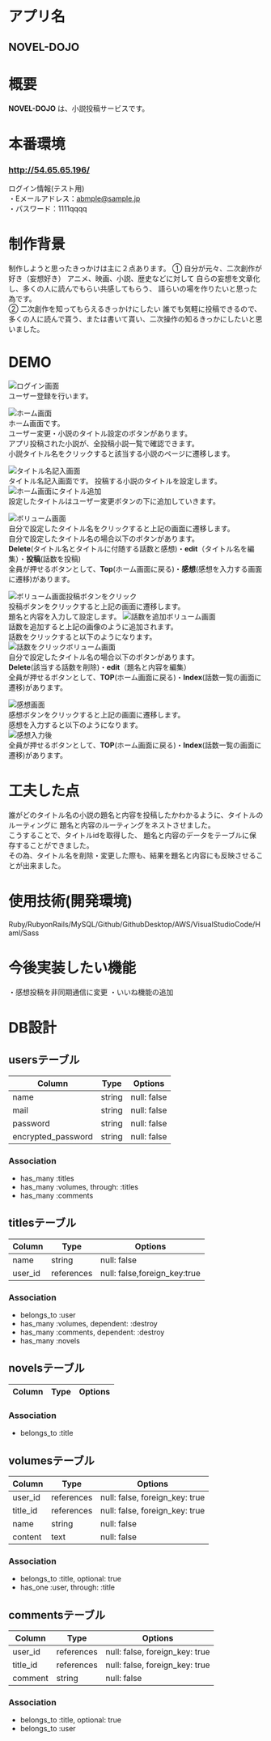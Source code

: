 # アプリ名  
## NOVEL-DOJO  

# 概要  
**NOVEL-DOJO** は、小説投稿サービスです。  

# 本番環境  
### **http://54.65.65.196/**  

ログイン情報(テスト用)  
  ・Eメールアドレス：abmple@sample.jp  
  ・パスワード：1111qqqq  

# 制作背景  
制作しようと思ったきっかけは主に２点あります。
①
自分が元々、二次創作が好き（妄想好き）
アニメ、映画、小説、歴史などに対して
自らの妄想を文章化し、多くの人に読んでもらい共感してもらう、
語らいの場を作りたいと思った為です。  
②
二次創作を知ってもらえるきっかけにしたい
誰でも気軽に投稿できるので、多くの人に読んで貰う、または書いて貰い、二次操作の知るきっかにしたいと思いました。  

# DEMO  
![ログイン画面](https://gyazo.com/235b4b7a433a8dbd210f749c4f7a5977 "ログイン画面")  
ユーザー登録を行います。  

![ホーム画面](https://gyazo.com/b42495c8f52cb77f71bedf6e7e858d9d "ホーム画面")  
ホーム画面です。  
ユーザー変更・小説のタイトル設定のボタンがあります。  
アプリ投稿された小説が、全投稿小説一覧で確認できます。  
小説タイトル名をクリックすると該当する小説のページに遷移します。  

![タイトル名記入画面](https://gyazo.com/dd5b09fcc5b5bbee2e3f8705edb9c272 "タイトル名記入画面")  
タイトル名記入画面です。
投稿する小説のタイトルを設定します。  
![ホーム画面にタイトル追加](https://gyazo.com/dd5b09fcc5b5bbee2e3f8705edb9c272 "ホーム画面にタイトル追加")  
設定したタイトルはユーザー変更ボタンの下に追加していきます。  

![ボリューム画面](https://gyazo.com/256ef802934a993a15d9a36e626cced4 "ボリューム画面")  
自分で設定したタイトル名をクリックすると上記の画面に遷移します。  
自分で設定したタイトル名の場合以下のボタンがあります。  
**Delete**(タイトル名とタイトルに付随する話数と感想)・**edit**（タイトル名を編集）・**投稿**(話数を投稿)  
全員が押せるボタンとして、**Top**(ホーム画面に戻る)・**感想**(感想を入力する画面に遷移)があります。 

![ボリューム画面投稿ボタンをクリック](https://gyazo.com/2463da4f9d9956dccea01367a9204643 "ボリューム画面投稿ボタンをクリック")  
投稿ボタンをクリックすると上記の画面に遷移します。  
題名と内容を入力して設定します。
![話数を追加ボリューム画面](https://gyazo.com/2463da4f9d9956dccea01367a9204643 "話数を追加ボリューム画面")  
話数を追加すると上記の画像のように追加されます。  
話数をクリックすると以下のようになります。  
![話数をクリックボリューム画面](https://gyazo.com/8ea8b91b1802dc8017627deebfcd5ae1 "話数をクリックボリューム画面")  
自分で設定したタイトル名の場合以下のボタンがあります。  
**Delete**(該当する話数を削除)・**edit**（題名と内容を編集）  
全員が押せるボタンとして、**TOP**(ホーム画面に戻る)・**Index**(話数一覧の画面に遷移)があります。  

![感想画面](https://gyazo.com/8359508e3ea26dbebc191565a42538a5 "感想画面")  
感想ボタンをクリックすると上記の画面に遷移します。  
感想を入力すると以下のようになります。  
![感想入力後](https://gyazo.com/694376172ea64bfc2c171c1e56b14e71 "感想入力後")  
全員が押せるボタンとして、**TOP**(ホーム画面に戻る)・**Index**(話数一覧の画面に遷移)があります。  

# 工夫した点  
誰がどのタイトル名の小説の題名と内容を投稿したかわかるように、タイトルのルーティングに
題名と内容のルーティングをネストさせました。  
こうすることで、タイトルidを取得した、
題名と内容のデータをテーブルに保存することができました。  
その為、タイトル名を削除・変更した際も、結果を題名と内容にも反映させることが出来ました。  

# 使用技術(開発環境)  

Ruby/RubyonRails/MySQL/Github/GithubDesktop/AWS/VisualStudioCode/Haml/Sass  

# 今後実装したい機能  
・感想投稿を非同期通信に変更
・いいね機能の追加

# DB設計  
## usersテーブル
|Column|Type|Options|
|------|----|-------|
|name|string|null: false|
|mail|string|null: false|default: “”|
|password|string|null: false|default: “”|
|encrypted_password|string|null: false|default: “”|

### Association
- has_many :titles
- has_many :volumes, through: :titles
- has_many :comments


## titlesテーブル
|Column|Type|Options|
|------|----|-------|
|name|string|null: false|
|user_id|references|null: false,foreign_key:true|

### Association
- belongs_to :user
- has_many :volumes, dependent: :destroy
- has_many :comments, dependent: :destroy
- has_many :novels


## novelsテーブル
|Column|Type|Options|
|------|----|-------|

### Association
- belongs_to :title

## volumesテーブル
|Column|Type|Options|
|------|----|-------|
|user_id|references|null: false, foreign_key: true|
|title_id|references|null: false, foreign_key: true|
|name|string|null: false|
|content|text|null: false|

### Association
- belongs_to :title, optional: true
- has_one :user, through: :title


## commentsテーブル
|Column|Type|Options|
|------|----|-------|
|user_id|references|null: false, foreign_key: true|
|title_id|references|null: false, foreign_key: true|
|comment|string|null: false|

### Association
- belongs_to :title, optional: true
- belongs_to :user
